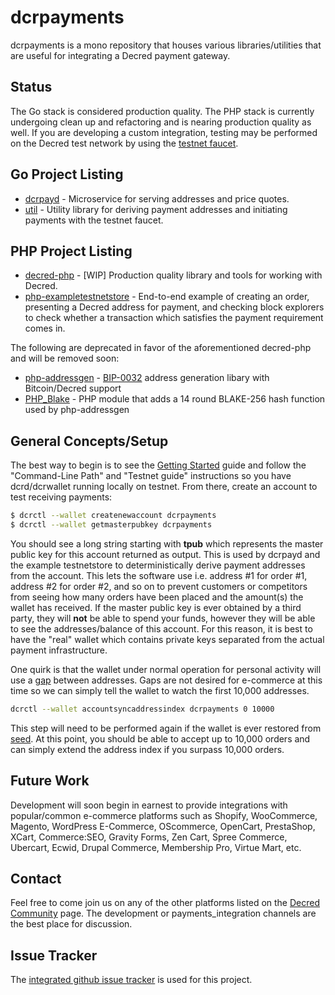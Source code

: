 dcrpayments
====

dcrpayments is a mono repository that houses various libraries/utilities that
are useful for integrating a Decred payment gateway.

## Status

The Go stack is considered production quality.  The PHP stack is currently
undergoing clean up and refactoring and is nearing production quality as well.
If you are developing a custom integration, testing may be performed on the
Decred test network by using the [testnet faucet](https://faucet.decred.org).

## Go Project Listing

- [dcrpayd](https://github.com/decred/dcrpayments/tree/master/dcrpayd) -
  Microservice for serving addresses and price quotes.
- [util](https://github.com/decred/dcrpayments/tree/master/util) - Utility
library for deriving payment addresses and initiating payments with the testnet
faucet.

## PHP Project Listing

- [decred-php](https://github.com/R3VoLuT1OneR/decred-php) - [WIP] Production
  quality library and tools for working with Decred.
- [php-exampletestnetstore](https://github.com/decred/dcrpayments/tree/master/php-exampletestnetstore) - End-to-end example of creating an order, presenting a Decred address for payment, and checking block
explorers to check whether a transaction which satisfies the payment requirement
comes in.

The following are deprecated in favor of the aforementioned decred-php and will
be removed soon:

- [php-addressgen](https://github.com/decred/dcrpayments/tree/master/php-addressgen) -
[BIP-0032](https://github.com/bitcoin/bips/blob/master/bip-0032.mediawiki) address generation libary with Bitcoin/Decred support
- [PHP_Blake](https://github.com/decred/dcrpayments/tree/master/PHP_Blake) - PHP
  module that adds a 14 round BLAKE-256 hash function used by php-addressgen

## General Concepts/Setup

The best way to begin is to see the [Getting Started](https://docs.decred.org/getting-started/beginner-guide/)
guide and follow the "Command-Line Path" and "Testnet guide" instructions so you
have dcrd/dcrwallet running locally on testnet.  From there, create an
account to test receiving payments:

```bash no-highlight
$ dcrctl --wallet createnewaccount dcrpayments
$ dcrctl --wallet getmasterpubkey dcrpayments
```

You should see a long string starting with **tpub** which represents the master
public key for this account returned as output.  This is used by dcrpayd and
the example testnetstore to deterministically derive payment addresses from the
account.  This lets the software use i.e. address #1 for order #1, address #2
for order #2, and so on to prevent customers or competitors from seeing how many
orders have been placed and the amount(s) the wallet has received.  If the
master public key is ever obtained by a third party, they will **not** be able
to spend your funds, however they will be able to see the addresses/balance of
this account.  For this reason, it is best to have the "real" wallet which
contains private keys separated from the actual payment infrastructure.

One quirk is that the wallet under normal operation for personal activity will
use a [gap](https://github.com/bitcoin/bips/blob/master/bip-0044.mediawiki)
between addresses.  Gaps are not desired for e-commerce at this time so we can
simply tell the wallet to watch the first 10,000 addresses.

```bash no-highlight
dcrctl --wallet accountsyncaddressindex dcrpayments 0 10000
```

This step will need to be performed again if the wallet is ever restored from
[seed](https://docs.decred.org/faq/wallets-and-seeds/).  At this point, you
should be able to accept up to 10,000 orders and can simply extend the address
index if you surpass 10,000 orders.

## Future Work

Development will soon begin in earnest to provide integrations with
popular/common e-commerce platforms such as
Shopify, WooCommerce, Magento, WordPress E-Commerce, OScommerce,
OpenCart, PrestaShop, XCart, Commerce:SEO, Gravity Forms, Zen Cart,
Spree Commerce, Ubercart, Ecwid, Drupal Commerce, Membership Pro, Virtue Mart,
etc.

## Contact

Feel free to come join us on any of the other platforms listed on the
[Decred Community](https://decred.org/community/) page.  The development or
payments_integration channels are the best place for discussion.

## Issue Tracker

The
[integrated github issue tracker](https://github.com/decred/dcrpayments/issues)
is used for this project.
